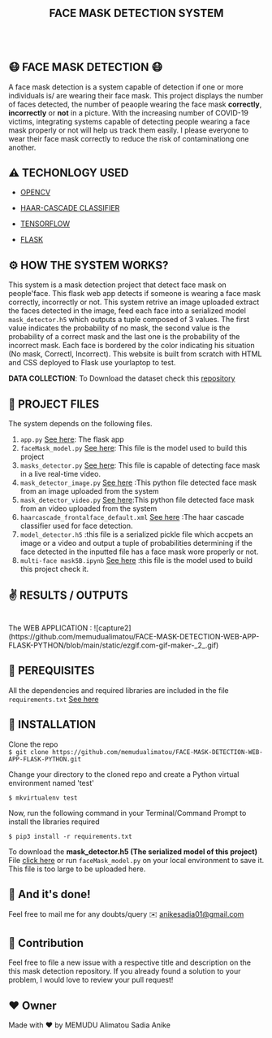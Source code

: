 <h2 align="center"> FACE MASK DETECTION SYSTEM  </h2>
<br><br>



## 😷 FACE MASK DETECTION  😷

A face mask detection is a system capable of detection if one or more individuals is/ are wearing their face mask. This project displays the number of faces detected, the number of peaople wearing the face mask **correctly**, **incorrectly** or **not** in a picture. 
With the increasing number of COVID-19 victims, integrating systems capable of detecting people wearing a face mask properly or not will help us track them easily. I please everyone to wear their face mask correctly to reduce the risk of contaminationg one another.


## ⚠️ TECHONLOGY USED

* [OPENCV](https://opencv.org/about/)

* [HAAR-CASCADE CLASSIFIER](https://docs.opencv.org/3.4/db/d28/tutorial_cascade_classifier.html)

* [TENSORFLOW](https://www.tensorflow.org/)

* [FLASK](https://en.wikipedia.org/wiki/Flask_(web_framework))



## ⚙️ HOW THE SYSTEM WORKS?

This system is a mask detection project that detect face mask on people'face. This flask web app detects if someone is wearing a face mask correctly, incorrectly or not.
This system retrive an image uploaded extract the faces detected in the image, feed each face into a serialized model `mask_detector.h5` which outputs a tuple composed of 3 values. The first value indicates the probability of no mask, the second value is the probability of a correct mask and the last one is the probability of the incorrect mask.
Each face is bordered by the color indicating his situation (No mask, Correctl, Incorrect).
This website is built from scratch with HTML and CSS deployed to Flask use yourlaptop to test.

**DATA COLLECTION**: To Download the dataset check this [repository](https://github.com/cabani/MaskedFace-Net)


## 🔗 PROJECT FILES

The system depends on the following files.

1. `app.py` [See here](https://github.com/memudualimatou/FACE-MASK-DETECTION-WEB-APP-FLASK-PYTHON/blob/main/app.py): The flask app
2. `faceMask_model.py` [See here](https://github.com/memudualimatou/FACE-MASK-DETECTION-WEB-APP-FLASK-PYTHON/blob/main/faceMask_model.py): This file is the model used to build this project
3. `masks_detector.py` [See here](https://github.com/memudualimatou/FACE-MASK-DETECTION-WEB-APP-FLASK-PYTHON/blob/main/masks_detector.py): This file is capable of detecting face mask in a live real-time video.
4. `mask_detector_image.py` [See here](https://github.com/memudualimatou/FACE-MASK-DETECTION-WEB-APP-FLASK-PYTHON/blob/main/mask_detector_image.py) :This python file detected face mask from an image uploaded from the system
5. `mask_detector_video.py` [See here](https://github.com/memudualimatou/FACE-MASK-DETECTION-WEB-APP-FLASK-PYTHON/blob/main/mask_detector_video.py):This python file detected face mask from an video uploaded from the system
6. `haarcascade_frontalface_default.xml` [See here](https://github.com/memudualimatou/FACE-MASK-DETECTION-WEB-APP-FLASK-PYTHON/blob/main/haarcascade_frontalface_default.xml) :The haar cascade classifier used for face detection.
7. `model_detector.h5` :this file is a serialized pickle file which accpets an image or a video and output a tuple of probabilities determining if the face detected in the inputted file has a face mask wore properly or not. 
8. `multi-face mask5B.ipynb` [See here](https://github.com/memudualimatou/FACE-MASK-DETECTION-WEB-APP-FLASK-PYTHON/blob/main/faceMask_model.ipynb) :this file is the model used to build this project check it.
 

## ✌️ RESULTS / OUTPUTS

<br>
The WEB APPLICATION :
![capture2](https://github.com/memudualimatou/FACE-MASK-DETECTION-WEB-APP-FLASK-PYTHON/blob/main/static/ezgif.com-gif-maker-_2_.gif)

## 🔑 PEREQUISITES

All the dependencies and required libraries are included in the file `requirements.txt` [See here](https://github.com/memudualimatou/FACE-MASK-DETECTION-WEB-APP-FLASK-PYTHON/blob/master/requirements.txt)


## 🚀 INSTALLATION

Clone the repo\
```$ git clone https://github.com/memudualimatou/FACE-MASK-DETECTION-WEB-APP-FLASK-PYTHON.git```


Change your directory to the cloned repo and create a Python virtual environment named 'test'

```$ mkvirtualenv test```


Now, run the following command in your Terminal/Command Prompt to install the libraries required

```$ pip3 install -r requirements.txt```


To download the **mask_detector.h5 (The serialized model of this project)** File [click here](https://bitbucket.org/memudu_alimatou/facial-recognition-opencv/src/master/) or run 
`faceMask_model.py` on your local environment to save it. This file is too large to be uploaded here.

## 👏 And it's done!
Feel free to mail me for any doubts/query ✉️ anikesadia01@gmail.com

##  🤝 Contribution
Feel free to file a new issue with a respective title and description on the this mask detection repository. If you already found a solution to your problem, I would love to review your pull request!

## ❤️ Owner
Made with ❤️  by MEMUDU Alimatou Sadia Anike
